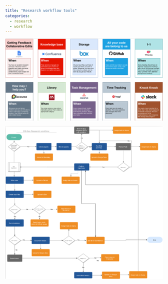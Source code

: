 ```yaml
---
title: "Research workflow tools"
categories:
  - research
  - workflow
---
```


![Workflow on when to use what tools in different stages of your research project.](/images/blog/2020-05-29-research-workflow-tools/stages.png)

![](/images/blog/2020-05-29-research-workflow-tools/image-2.png)


